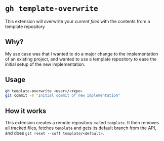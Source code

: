 # `gh template-overwrite`

This extension will overwrite your *current files* with the contents from a
template repository

## Why?

My use case was that I wanted to do a major change to the implementation of an
existing project, and wanted to use a template repository to ease the initial
setup of the new implementation.

## Usage

```bash
gh template-overwrite <user>/<repo>
git commit -m "Initial commit of new implementation"
```

## How it works

This extension creates a remote repository called `template`. It then removes
all tracked files, fetches `template` and gets its default branch from the API,
and does `git reset --soft template/<default>`.
